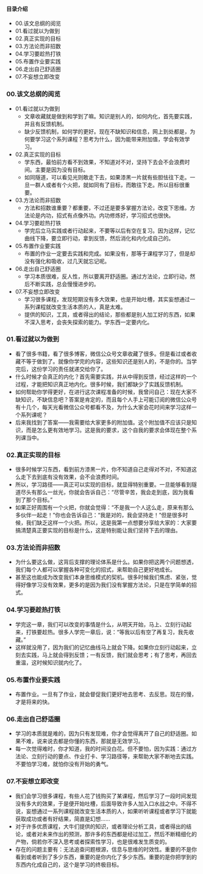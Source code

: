 #### 目录介绍
- 00.该文总纲的阅览
- 01.看过就以为做到
- 02.真正实现的目标
- 03.方法论而非招数
- 04.学习要趁热打铁
- 05.布置作业要实践
- 06.走出自己舒适圈
- 07.不妄想立即改变



### 00.该文总纲的阅览
- 01.看过就以为做到
    - 文章收藏就是做到和学到了嘛。知识是别人的，如何内化，首先要实践，并且有反馈机制。
    - 缺少反馈机制，如何学的更好。现在不缺知识和信息，网上到处都是，为何要学习这个系列课程？思考为什么，因为能带来附加值，学会有效学习。
- 02.真正实现的目标
    - 学东西，最怕前方看不到效果，不知道对不对，坚持下去会不会浪费时间。主要是因为没有目标。
    - 如同隧道，可以看见光则敢走下去，如果漆黑一片就有些胆怯往下走。一旦一群人或者有个火把，就如同有了目标，而敢往下走。所以目标很重要。
- 03.方法论而非招数
    - 方法和招数谁重要？都重要，不过还是要多掌握方法论，改变下思维。方法论是内功，招式有点像外功。内功修炼好，学习招式也很快。
- 04.学习要趁热打铁
    - 学完后立马实践或者行动起来，不要等以后有空在复习。因为这样，记忆曲线下降，要立即行动，拿到反馈，然后消化和内化成自己的。
- 05.布置作业要实践
    - 布置的作业一定要去实践和完成。如果没有，那等于课程学习了，但是却没有强化和吸收，过几天就忘记呢。
- 06.走出自己舒适圈
    - 学习本质很难，反人性，所以要离开舒适圈。通过方法论，立即行动，然后不断实践，总会慢慢进步的。
- 07.不妄想立即改变
    - 学习很多课程，发现短期没有多大效果，也是开始吐槽，其实妄想通过一系列课程就改变生活本质的人，真是太难。
    - 提供的知识，工具，或者得出的结论，那些都是别人加工好的东西，如果不深入思考，会丧失探索的能力。学东西一定要内化。




### 01.看过就以为做到
- 看了很多书籍，看了很多博客，微信公众号文章收藏了很多。但是看过或者收藏不等于做到了。就像你学完的内容，这些知识还是别人的，不是你的。当学完后，这份学习的责任就递交给你了。
- 什么时候才会真正的内化？首先需要实践，并从中得到反馈，经过这样的一个过程，才能把知识真正地内化。很多时候，我们都缺少了实践反馈机制。
- 如何帮助你学得更好，在进行这次课程准备的时候，我曾问自己：现在大家不缺知识，不缺信息吧？答案是肯定的，而且每个人手上可能订阅的微信公众号有十几个，每天光看微信公众号都看不及，为什么大家会花时间来学习这样一个系列课呢？
- 后来我找到了答案——我需要给大家更多的附加值。这个附加值不应该只是知识，而是怎么更有效地学习。这是我的要求，这个自我的要求会体现在整个系列课当中。







### 02.真正实现的目标
- 很多时候学习东西，看到前方漆黑一片，你不知道自己走得对不对，不知道这么走下去到底有没有效果，会不会浪费时间。
- 所以，学习路径——真正可以实现的目标，就显得特别重要。一旦能够看到隧道尽头有那么一丝光，你就会告诉自己：“尽管辛苦，我会走到底，因为我看到了那个目标。”
- 如果正好周围有一个火把，你就会觉得：“不是我一个人这么走，原来有那么多伙伴一起走！”你也会告诉自己：“我是对的，我会坚持走！”但是很多时候，我们缺乏这样一个火把。所以，这是我第一点想要分享给大家的：大家要搞清楚真正要实现的目标是什么，这是特别能让我们坚持下去的理由。



### 03.方法论而非招数
- 为什么要这么做，这背后支撑的理论体系是什么。如果你把这两个问题想透，我们每个人都可以掌握各种可变化的招式，来帮助自己更好地成长。
- 甚至这也能成为改变我们本身思维模式的契机。很多时候我们焦虑、紧张，觉得好像学习没有效果，更多的是因为我们没有掌握方法论，只是在学简单的招式。




### 04.学习要趁热打铁
- 学完这一章，我们可以改变的事情是什么，从明天开始，马上、立刻行动起来，打铁要趁热。很多人学完一章后，说：“等我以后有空了再复习，我先收藏。”
- 这样就没用了，因为我们的记忆曲线马上就会下降。如果你立刻行动起来，立刻去实践，马上就会得到反馈；一有反馈，我们就会思考；有了思考，再回去重温，这时候知识就内化了。


### 05.布置作业要实践
- 布置作业。一旦有了作业，就会督促我们更好地去思考、去反思。现在的慢，才是将来的快。


### 06.走出自己舒适圈
- 学习的本质就是难的，因为只有发现难，你才会觉得离开了自己的舒适圈。如果不难，说来说去都是你懂的东西，那就是无效学习。
- 每一次觉得难时，你才知道，我的时间没白花。但不要怕，因为实践：通过方法论、立刻行动的要点、作业打卡、学习路径等，来帮助大家不断地去实践。不要怕学习难，就怕你没有开始的勇气。



### 07.不妄想立即改变
- 我们会学习很多课程，有些人花了钱购买了某课程，然后学习了一段时间发现没有多大的效果，于是便开始吐槽，后面导致许多人加入口水战之中。不得不说，妄想通过一系列课程就改变生活本质的人，如果听听课程或者学习下就能获取成功或者有好结果，简直是幻想……
- 对于许多优质课程，大牛们提供的知识，或者理论分析工具，或者得出的结论，或者对未来作出的预测，那许多的东西都是经过加工，然后不断精细化的产物，倘若你不深入思考或者探索性学习，也是很难发生质变的。
- 存在的问题主要有：无法追查问题根源，信息与思维的时效性。重要的不是你看到或者听到了多少东西，重要的是你内化了多少东西。重要的是你把学到的东西内化成自己的，这个是学习的终极目标。










